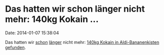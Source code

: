 Das hatten wir schon länger nicht mehr: 140kg Kokain \...
=========================================================

Date: 2014-01-07 15:38:04

Das hatten wir [schon](http://blog.fefe.de/?ts=b20ef4da)
[länger](http://blog.fefe.de/?ts=b55542a1) nicht mehr: [140kg Kokain in
Aldi-Bananenkisten
gefunden](http://www.bz-berlin.de/aktuell/berlin/aldi-koks-in-bananen-kisten-gefunden-article1785641.html).
